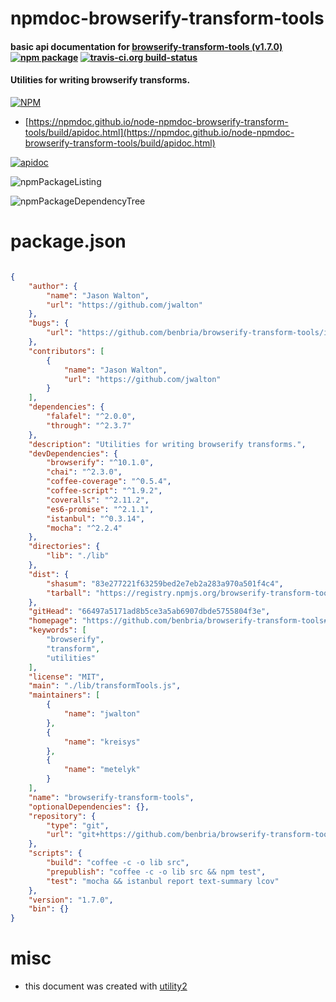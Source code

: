 # npmdoc-browserify-transform-tools

#### basic api documentation for  [browserify-transform-tools (v1.7.0)](https://github.com/benbria/browserify-transform-tools#readme)  [![npm package](https://img.shields.io/npm/v/npmdoc-browserify-transform-tools.svg?style=flat-square)](https://www.npmjs.org/package/npmdoc-browserify-transform-tools) [![travis-ci.org build-status](https://api.travis-ci.org/npmdoc/node-npmdoc-browserify-transform-tools.svg)](https://travis-ci.org/npmdoc/node-npmdoc-browserify-transform-tools)

#### Utilities for writing browserify transforms.

[![NPM](https://nodei.co/npm/browserify-transform-tools.png?downloads=true&downloadRank=true&stars=true)](https://www.npmjs.com/package/browserify-transform-tools)

- [https://npmdoc.github.io/node-npmdoc-browserify-transform-tools/build/apidoc.html](https://npmdoc.github.io/node-npmdoc-browserify-transform-tools/build/apidoc.html)

[![apidoc](https://npmdoc.github.io/node-npmdoc-browserify-transform-tools/build/screenCapture.buildCi.browser.%252Ftmp%252Fbuild%252Fapidoc.html.png)](https://npmdoc.github.io/node-npmdoc-browserify-transform-tools/build/apidoc.html)

![npmPackageListing](https://npmdoc.github.io/node-npmdoc-browserify-transform-tools/build/screenCapture.npmPackageListing.svg)

![npmPackageDependencyTree](https://npmdoc.github.io/node-npmdoc-browserify-transform-tools/build/screenCapture.npmPackageDependencyTree.svg)



# package.json

```json

{
    "author": {
        "name": "Jason Walton",
        "url": "https://github.com/jwalton"
    },
    "bugs": {
        "url": "https://github.com/benbria/browserify-transform-tools/issues"
    },
    "contributors": [
        {
            "name": "Jason Walton",
            "url": "https://github.com/jwalton"
        }
    ],
    "dependencies": {
        "falafel": "^2.0.0",
        "through": "^2.3.7"
    },
    "description": "Utilities for writing browserify transforms.",
    "devDependencies": {
        "browserify": "^10.1.0",
        "chai": "^2.3.0",
        "coffee-coverage": "^0.5.4",
        "coffee-script": "^1.9.2",
        "coveralls": "^2.11.2",
        "es6-promise": "^2.1.1",
        "istanbul": "^0.3.14",
        "mocha": "^2.2.4"
    },
    "directories": {
        "lib": "./lib"
    },
    "dist": {
        "shasum": "83e277221f63259bed2e7eb2a283a970a501f4c4",
        "tarball": "https://registry.npmjs.org/browserify-transform-tools/-/browserify-transform-tools-1.7.0.tgz"
    },
    "gitHead": "66497a5171ad8b5ce3a5ab6907dbde5755804f3e",
    "homepage": "https://github.com/benbria/browserify-transform-tools#readme",
    "keywords": [
        "browserify",
        "transform",
        "utilities"
    ],
    "license": "MIT",
    "main": "./lib/transformTools.js",
    "maintainers": [
        {
            "name": "jwalton"
        },
        {
            "name": "kreisys"
        },
        {
            "name": "metelyk"
        }
    ],
    "name": "browserify-transform-tools",
    "optionalDependencies": {},
    "repository": {
        "type": "git",
        "url": "git+https://github.com/benbria/browserify-transform-tools.git"
    },
    "scripts": {
        "build": "coffee -c -o lib src",
        "prepublish": "coffee -c -o lib src && npm test",
        "test": "mocha && istanbul report text-summary lcov"
    },
    "version": "1.7.0",
    "bin": {}
}
```



# misc
- this document was created with [utility2](https://github.com/kaizhu256/node-utility2)
